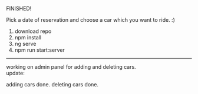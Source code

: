 FINISHED!

Pick a date of reservation and choose a car which you want to ride. :)

1. download repo
2. npm install
3. ng serve
4. npm run start:server
------------------------------
working on admin panel for adding and deleting cars.  
update:

adding cars done. 
deleting cars done.   
  
